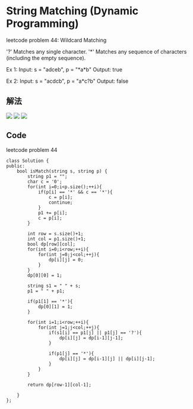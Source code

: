 # String Matching (Dynamic Programming)

leetcode problem 44: Wildcard Matching

'?' Matches any single character.
'*' Matches any sequence of characters (including the empty sequence).

Ex 1:
Input: s = "adceb", p = "\*a*b"
Output: true

Ex 2:
Input: s = "acdcb", p = "a*c?b"
Output: false

## 解法
![](https://i.imgur.com/KcEBqAJ.jpg)
![](https://i.imgur.com/Bcz2Bn5.jpg)
![](https://i.imgur.com/TdJ2WL5.jpg)

## Code

leetcode problem 44

```
class Solution {
public:
    bool isMatch(string s, string p) {
        string p1 = "";
        char c = '0';
        for(int i=0;i<p.size();++i){
            if(p[i] == '*' && c == '*'){
                c = p[i];
                continue;
            }
            p1 += p[i];
            c = p[i];
        }
        
        int row = s.size()+1;
        int col = p1.size()+1;
        bool dp[row][col];
        for(int i=0;i<row;++i){
            for(int j=0;j<col;++j){
                dp[i][j] = 0;
            }
        }
        dp[0][0] = 1;
        
        string s1 = " " + s;
        p1 = " " + p1;
        
        if(p1[1] == '*'){
            dp[0][1] = 1;
        }
        
        for(int i=1;i<row;++i){
            for(int j=1;j<col;++j){
                if(s1[i] == p1[j] || p1[j] == '?'){
                    dp[i][j] = dp[i-1][j-1];
                }
                
                if(p1[j] == '*'){
                    dp[i][j] = dp[i-1][j] || dp[i][j-1];
                }
            }
        }
        
        return dp[row-1][col-1];
        
    }
};
```
